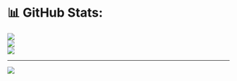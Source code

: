 # 📊 GitHub Stats:
![](https://github-readme-stats.vercel.app/api?username=thomasianwright&theme=dark&hide_border=false&include_all_commits=false&count_private=false)<br/>
![](https://github-readme-streak-stats.herokuapp.com/?user=thomasianwright&theme=dark&hide_border=false)<br/>
![](https://github-readme-stats.vercel.app/api/top-langs/?username=thomasianwright&theme=dark&hide_border=false&include_all_commits=false&count_private=false&layout=compact)

---
[![](https://visitcount.itsvg.in/api?id=thomasianwright&icon=0&color=9)](https://visitcount.itsvg.in)
